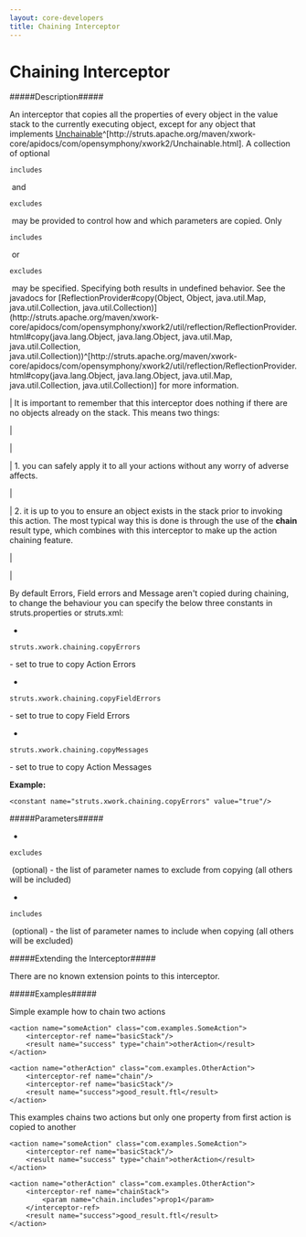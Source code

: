 ```yaml
---
layout: core-developers
title: Chaining Interceptor
---
```


# Chaining Interceptor

#####Description#####

An interceptor that copies all the properties of every object in the value stack to the currently executing object, except for any object that implements [Unchainable](http://struts\.apache\.org/maven/xwork\-core/apidocs/com/opensymphony/xwork2/Unchainable\.html)^[http://struts\.apache\.org/maven/xwork\-core/apidocs/com/opensymphony/xwork2/Unchainable\.html]\. A collection of optional 

~~~~~~~
includes
~~~~~~~
 and 

~~~~~~~
excludes
~~~~~~~
 may be provided to control how and which parameters are copied\. Only 

~~~~~~~
includes
~~~~~~~
 or 

~~~~~~~
excludes
~~~~~~~
 may be specified\. Specifying both results in undefined behavior\. See the javadocs for [ReflectionProvider\#copy(Object, Object, java\.util\.Map, java\.util\.Collection, java\.util\.Collection)](http://struts\.apache\.org/maven/xwork\-core/apidocs/com/opensymphony/xwork2/util/reflection/ReflectionProvider\.html\#copy(java\.lang\.Object, java\.lang\.Object, java\.util\.Map, java\.util\.Collection, java\.util\.Collection))^[http://struts\.apache\.org/maven/xwork\-core/apidocs/com/opensymphony/xwork2/util/reflection/ReflectionProvider\.html\#copy(java\.lang\.Object, java\.lang\.Object, java\.util\.Map, java\.util\.Collection, java\.util\.Collection)] for more information\.



| It is important to remember that this interceptor does nothing if there are no objects already on the stack\. This means two things:

| 

| 

| 1. you can safely apply it to all your actions without any worry of adverse affects.

| 

| 2. it is up to you to ensure an object exists in the stack prior to invoking this action. The most typical way this is done is through the use of the <b>chain</b> result type, which combines with this interceptor to make up the action chaining feature.

| 

| 

 By default Errors, Field errors and Message aren't copied during chaining, to change the behaviour you can specify the below three constants in struts\.properties or struts\.xml:

+ 

~~~~~~~
struts.xwork.chaining.copyErrors
~~~~~~~
  \- set to true to copy Action Errors

+ 

~~~~~~~
struts.xwork.chaining.copyFieldErrors
~~~~~~~
  \- set to true to copy Field Errors

+ 

~~~~~~~
struts.xwork.chaining.copyMessages
~~~~~~~
  \- set to true to copy Action Messages

__Example:__



~~~~~~~
<constant name="struts.xwork.chaining.copyErrors" value="true"/>
~~~~~~~

#####Parameters#####

+ 

~~~~~~~
excludes
~~~~~~~
  (optional) \- the list of parameter names to exclude from copying (all others will be included)

+ 

~~~~~~~
includes
~~~~~~~
 (optional) \- the list of parameter names to include when copying (all others will be excluded)

#####Extending the Interceptor#####

There are no known extension points to this interceptor\.

#####Examples#####

Simple example how to chain two actions


~~~~~~~
<action name="someAction" class="com.examples.SomeAction">
    <interceptor-ref name="basicStack"/>
	<result name="success" type="chain">otherAction</result>
</action>

<action name="otherAction" class="com.examples.OtherAction">
    <interceptor-ref name="chain"/>
	<interceptor-ref name="basicStack"/>
	<result name="success">good_result.ftl</result>
</action>
~~~~~~~

This examples chains two actions but only one property from first action is copied to another


~~~~~~~
<action name="someAction" class="com.examples.SomeAction">
    <interceptor-ref name="basicStack"/>
	<result name="success" type="chain">otherAction</result>
</action>

<action name="otherAction" class="com.examples.OtherAction">
    <interceptor-ref name="chainStack">
		<param name="chain.includes">prop1</param>
	</interceptor-ref>
	<result name="success">good_result.ftl</result>
</action>
~~~~~~~

